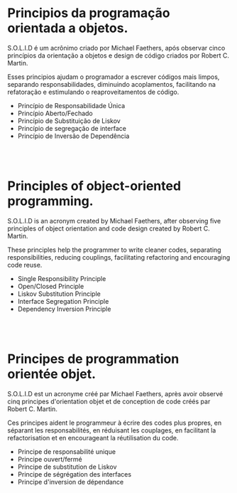 # Principios da programação orientada a objetos.

S.O.L.I.D é um acrônimo criado por Michael Faethers, após observar cinco princípios da orientação a objetos e design de código criados por Robert C. Martin.

Esses principios ajudam o programador a escrever códigos mais limpos, separando responsabilidades, diminuindo acoplamentos, facilitando na refatoração e estimulando o reaproveitamentos de código.

  - Princípio de Responsabilidade Única
  - Princípio Aberto/Fechado
  - Princípio de Substituição de Liskov
  - Princípio de segregação de interface
  - Princípio de Inversão de Dependência


<br/><br/>

# Principles of object-oriented programming.

S.O.L.I.D is an acronym created by Michael Faethers, after observing five principles of object orientation and code design created by Robert C. Martin.

These principles help the programmer to write cleaner codes, separating responsibilities, reducing couplings, facilitating refactoring and encouraging code reuse.


 - Single Responsibility Principle
 - Open/Closed Principle
 - Liskov Substitution Principle
 - Interface Segregation Principle
 - Dependency Inversion Principle


<br/><br/>

# Principes de programmation orientée objet.

S.O.L.I.D est un acronyme créé par Michael Faethers, après avoir observé cinq principes d'orientation objet et de conception de code créés par Robert C. Martin.

Ces principes aident le programmeur à écrire des codes plus propres, en séparant les responsabilités, en réduisant les couplages, en facilitant la refactorisation et en encourageant la réutilisation du code.

  - Principe de responsabilité unique
  - Principe ouvert/fermé
  - Principe de substitution de Liskov
  - Principe de ségrégation des interfaces
  - Principe d'inversion de dépendance